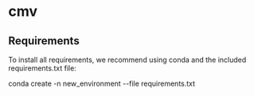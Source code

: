 # cmv

## Requirements

To install all requirements, we recommend using conda and the included requirements.txt file:

conda create -n new_environment --file requirements.txt
